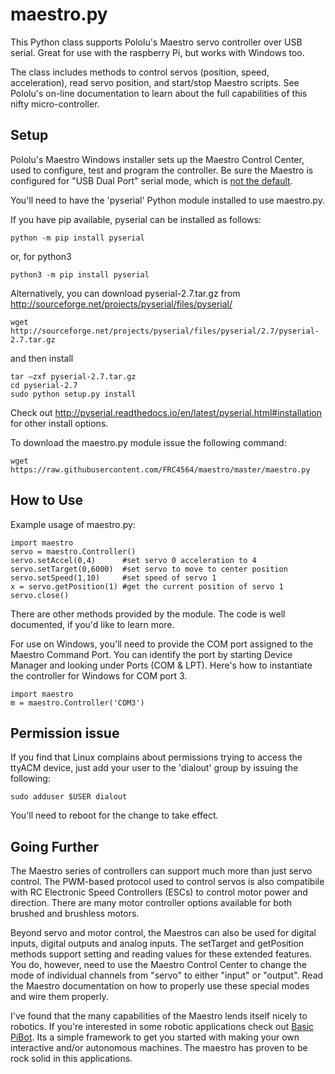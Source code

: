 ﻿maestro.py
==========

This Python class supports Pololu's Maestro servo controller over USB serial. Great for use with the raspberry Pi, but works with Windows too.

The class includes methods to control servos (position, speed, acceleration), read servo position, and start/stop Maestro scripts.  See Pololu's on-line documentation to learn about the full capabilities of this nifty micro-controller.

## Setup

Pololu's Maestro Windows installer sets up the Maestro Control Center, used to configure, test and program the controller.  Be sure the Maestro is configured for "USB Dual Port" serial mode, which is [not the default](https://www.pololu.com/docs/0J40/3.c).

You'll need to have the 'pyserial' Python module installed to use maestro.py.

If you have pip available, pyserial can be installed as follows:

    python -m pip install pyserial

or, for python3

    python3 -m pip install pyserial

Alternatively, you can download pyserial-2.7.tar.gz from http://sourceforge.net/projects/pyserial/files/pyserial/

    wget http://sourceforge.net/projects/pyserial/files/pyserial/2.7/pyserial-2.7.tar.gz

 and then install

    tar –zxf pyserial-2.7.tar.gz
    cd pyserial-2.7
    sudo python setup.py install

Check out http://pyserial.readthedocs.io/en/latest/pyserial.html#installation for other install options.

To download the maestro.py module issue the following command:

    wget https://raw.githubusercontent.com/FRC4564/maestro/master/maestro.py

## How to Use

Example usage of maestro.py:

    import maestro
    servo = maestro.Controller()
    servo.setAccel(0,4)      #set servo 0 acceleration to 4
    servo.setTarget(0,6000)  #set servo to move to center position
    servo.setSpeed(1,10)     #set speed of servo 1
    x = servo.getPosition(1) #get the current position of servo 1
    servo.close()

There are other methods provided by the module.  The code is well documented, if you'd like to learn more.

For use on Windows, you'll need to provide the COM port assigned to the Maestro Command Port.  You can identify the port by starting Device Manager and looking under Ports (COM & LPT).  Here's how to instantiate the controller for Windows for COM port 3.

    import maestro
    m = maestro.Controller('COM3')

## Permission issue

If you find that Linux complains about permissions trying to access the ttyACM device, just add your user to the 'dialout' group by issuing the following:

    sudo adduser $USER dialout

You'll need to reboot for the change to take effect.

## Going Further

The Maestro series of controllers can support much more than just servo control.  The PWM-based protocol used to control servos is also compatibile with RC Electronic Speed Controllers (ESCs) to control motor power and direction.  There are many motor controller options available for both brushed and brushless motors.

Beyond servo and motor control, the Maestros can also be used for digital inputs, digital outputs and analog inputs.  The setTarget and getPosition methods support setting and reading values for these extended features.  You do, however, need to use the Maestro Control Center to change the mode of individual channels from "servo" to either "input" or "output".  Read the Maestro documentation on how to properly use these special modes and wire them properly.

I've found that the many capabilities of the Maestro lends itself nicely to robotics.  If you're interested in some robotic applications check out [Basic PiBot](https://github.com/FRC4564/BasicPiBot).  Its a simple framework to get you started with making your own interactive and/or autonomous machines.  The maestro has proven to be rock solid in this applications.
